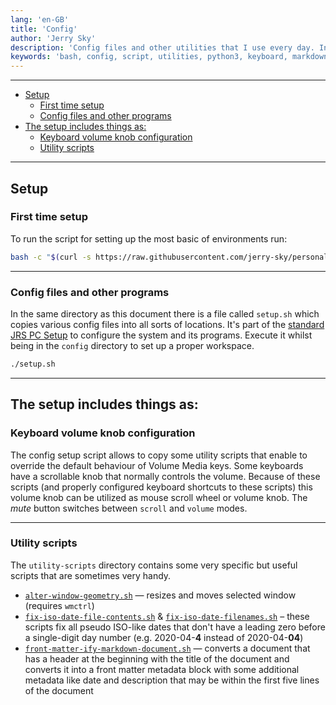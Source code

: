 ```yaml
---
lang: 'en-GB'
title: 'Config'
author: 'Jerry Sky'
description: 'Config files and other utilities that I use every day. Installed automatically using the setup script.'
keywords: 'bash, config, script, utilities, python3, keyboard, markdown, bash aliases'
---
```


---

- [Setup](#setup)
    - [First time setup](#first-time-setup)
    - [Config files and other programs](#config-files-and-other-programs)
- [The setup includes things as:](#the-setup-includes-things-as)
    - [Keyboard volume knob configuration](#keyboard-volume-knob-configuration)
    - [Utility scripts](#utility-scripts)

---

## Setup

### First time setup

To run the script for setting up the most basic of environments run:

```bash
bash -c "$(curl -s https://raw.githubusercontent.com/jerry-sky/personal-notebook/master/config/first-time-setup.sh)"
```

---

### Config files and other programs

In the same directory as this document there is a file called `setup.sh` which copies various config files into all sorts of locations.
It's part of the [standard JRS PC Setup](../main/pc-setup.md) to configure the system and its programs.
Execute it whilst being in the `config` directory to set up a proper workspace.

```bash
./setup.sh
```

---

## The setup includes things as:

### Keyboard volume knob configuration

The config setup script allows to copy some utility scripts that enable to override the default behaviour of Volume Media keys. Some keyboards have a scrollable knob that normally controls the volume. Because of these scripts (and properly configured keyboard shortcuts to these scripts) this volume knob can be utilized as mouse scroll wheel or volume knob. The *mute* button switches between `scroll` and `volume` modes.

---

### Utility scripts

The `utility-scripts` directory contains some very specific but useful scripts that are sometimes very handy.

- [`alter-window-geometry.sh`](utility-scripts/alter-window-geometry.sh) — resizes and moves selected window (requires `wmctrl`)
- [`fix-iso-date-file-contents.sh`](utility-scripts/fix-iso-date-file-contents.sh) & [`fix-iso-date-filenames.sh`](utility-scripts/fix-iso-date-filenames.sh) – these scripts fix all pseudo ISO-like dates that don't have a leading zero before a single-digit day number (e.g. 2020-04-**4** instead of 2020-04-**04**)
- [`front-matter-ify-markdown-document.sh`](utility-scripts/front-matter-ify-markdown-document.sh) — converts a document that has a header at the beginning with the title of the document and converts it into a front matter metadata block with some additional metadata like date and description that may be within the first five lines of the document
